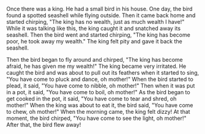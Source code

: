 Once there was a king. He had a small bird in his house. One day, the bird found a spotted seashell while flying outside. Then it came back home and started chirping, "The king has no wealth, just as much wealth I have!" While it was talking like this, the king caught it and snatched away its seashell. Then the bird went and started chirping, "The king has become poor, he took away my wealth." The king felt pity and gave it back the seashell.

Then the bird began to fly around and chirped, "The king has become afraid, he has given me my wealth!" The king became very irritated. He caught the bird and was about to pull out its feathers when it started to sing, "You have come to pluck and dance, oh mother!" When the bird started to plead, it said, "You have come to nibble, oh mother!" Then when it was put in a pot, it said, "You have come to boil, oh mother!" As the bird began to get cooked in the pot, it said, "You have come to tear and shred, oh mother!" When the king was about to eat it, the bird said, "You have come to chew, oh mother!" When the morning came, the king felt dizzy! At that moment, the bird chirped, "You have come to see the light, oh mother!" After that, the bird flew away!